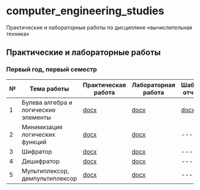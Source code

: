 # computer_engineering_studies

Практические и лабораторные работы по дисциплине «вычислительная техника»

## Практические и лабораторные работы

### Первый год, первый семестр

| № | Тема работы                          | Практическая работа  | Лабораторная работа | Шаблон отчета | Разборы |
|---|--------------------------------------|----------------------|---------------------|---------------| ------- |
| 1 | Булева алгебра и логические элементы | [docx](practical_works/year_1/semester_1/practice_1/task.docx) | [docx](laboratory_works/year_1/semester_1/laboratory_1/task.docx) | [docx](practical_works/year_1/semester_1/practice_1/report_template.docx) | [1](https://youtu.be/CpWOhE7cmho), [2](https://youtu.be/4_nyt_UdJZs) |
| 2 | Минимизация логических функций | [docx](practical_works/year_1/semester_1/practice_2/task.docx) | [docx](laboratory_works/year_1/semester_1/laboratory_2/task.docx) | --- | [1](https://youtu.be/kSehcJJ9aS4), [2](https://youtu.be/tdj_8bEGNZ8), [3](https://youtu.be/XGxO40lJVJE) |
| 3 | Шифратор | [docx](practical_works/year_1/semester_1/practice_3/task.docx) | [docx](laboratory_works/year_1/semester_1/laboratory_3/task.docx) | --- | [1](https://youtu.be/PBGG88VsRCA), [2](https://youtu.be/0in_LgoW7yk) |
| 4 | Дешифратор | [docx](practical_works/year_1/semester_1/practice_4/task.docx) | [docx](laboratory_works/year_1/semester_1/laboratory_4/task.docx) | --- | [1](https://youtu.be/PBGG88VsRCA), [2](https://youtu.be/0in_LgoW7yk) |
| 5 | Мультиплексор, демпультиплексор | [docx](practical_works/year_1/semester_1/practice_5/task.docx) | [docx](laboratory_works/year_1/semester_1/laboratory_5/task.docx) | --- | --- |